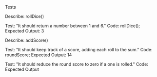 Tests

Describe: rollDice()

Test: "It should return a number between 1 and 6."
Code: rollDice();
Expected Output: 3



Describe: addScore()

Test: "It should keep track of a score, adding each roll to the sum."
Code: roundScore;
Expected Output: 14

Test: "It should reduce the round score to zero if a one is rolled."
Code: 
Expected Output